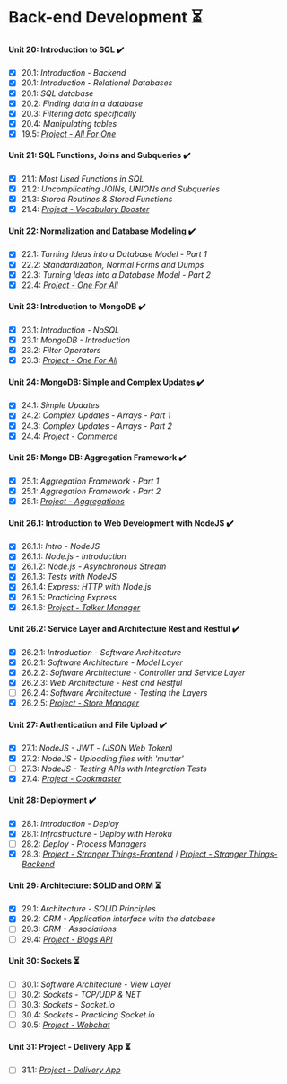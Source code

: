 # Back-end Development :hourglass_flowing_sand:

#### Unit 20: Introduction to SQL :heavy_check_mark:

- [X] 20.1: _Introduction - Backend_
- [X] 20.1: _Introduction - Relational Databases_
- [X] 20.1: _SQL database_
- [X] 20.2: _Finding data in a database_
- [X] 20.3: _Filtering data specifically_
- [X] 20.4: _Manipulating tables_
- [X] 19.5: [_Project - All For One_](https://github.com/tryber/sd-011-project-mysql-all-for-one/tree/SamuelSilvaMelo-mysql-all-for-one)

#### Unit 21: SQL Functions, Joins and Subqueries :heavy_check_mark:

- [X] 21.1: _Most Used Functions in SQL_
- [X] 21.2: _Uncomplicating JOINs, UNIONs and Subqueries_
- [X] 21.3: _Stored Routines & Stored Functions_
- [X] 21.4: [_Project - Vocabulary Booster_](https://github.com/tryber/sd-011-mysql-vocabulary-booster/pull/9)

#### Unit 22: Normalization and Database Modeling :heavy_check_mark:

- [X] 22.1: _Turning Ideas into a Database Model - Part 1_
- [X] 22.2: _Standardization, Normal Forms and Dumps_
- [X] 22.3: _Turning Ideas into a Database Model - Part 2_
- [X] 22.4: [_Project - One For All_](https://github.com/tryber/sd-011-mysql-one-for-all/pull/18)

#### Unit 23: Introduction to MongoDB :heavy_check_mark:

- [X] 23.1: _Introduction - NoSQL_
- [X] 23.1: _MongoDB - Introduction_
- [X] 23.2: _Filter Operators_
- [X] 23.3: [_Project - One For All_](https://github.com/tryber/sd-011-mongodb-dataflights/pull/7)

#### Unit 24: MongoDB: Simple and Complex Updates :heavy_check_mark:

- [X] 24.1: _Simple Updates_
- [X] 24.2: _Complex Updates - Arrays - Part 1_
- [X] 24.3: _Complex Updates - Arrays - Part 2_
- [X] 24.4: [_Project - Commerce_](https://github.com/tryber/sd-011-mongodb-commerce/pull/10)

#### Unit 25: Mongo DB: Aggregation Framework :heavy_check_mark:

- [X] 25.1: _Aggregation Framework - Part 1_
- [X] 25.1: _Aggregation Framework - Part 2_
- [X] 25.1: [_Project - Aggregations_](https://github.com/tryber/sd-011-mongodb-aggregations/pull/99)

#### Unit 26.1: Introduction to Web Development with NodeJS :heavy_check_mark:

- [X] 26.1.1: _Intro - NodeJS_
- [X] 26.1.1: _Node.js - Introduction_
- [X] 26.1.2: _Node.js - Asynchronous Stream_
- [X] 26.1.3: _Tests with NodeJS_
- [X] 26.1.4: _Express: HTTP with Node.js_
- [X] 26.1.5: _Practicing Express_
- [X] 26.1.6: [_Project - Talker Manager_](https://github.com/tryber/sd-011-project-talker-manager/pull/6)

#### Unit 26.2: Service Layer and Architecture Rest and Restful :heavy_check_mark:

- [X] 26.2.1: _Introduction - Software Architecture_
- [X] 26.2.1: _Software Architecture - Model Layer_
- [X] 26.2.2: _Software Architecture - Controller and Service Layer_
- [X] 26.2.3: _Web Architecture - Rest and Restful_
- [ ] 26.2.4: _Software Architecture - Testing the Layers_
- [X] 26.2.5: [_Project - Store Manager_](https://github.com/tryber/sd-011-store-manager/pull/18)

#### Unit 27: Authentication and File Upload :heavy_check_mark:

- [X] 27.1: _NodeJS - JWT - (JSON Web Token)_
- [X] 27.2: _NodeJS - Uploading files with 'mutter'_
- [ ] 27.3: _NodeJS - Testing APIs with Integration Tests_
- [X] 27.4: [_Project - Cookmaster_](https://github.com/tryber/sd-011-cookmaster/pull/2)

#### Unit 28: Deployment :heavy_check_mark:

- [X] 28.1: _Introduction - Deploy_
- [X] 28.1: _Infrastructure - Deploy with Heroku_
- [ ] 28.2: _Deploy - Process Managers_
- [X] 28.3: [_Project - Stranger Things-Frontend_](https://github.com/tryber/sd-011-stranger-things-frontend/pull/103) / [_Project - Stranger Things-Backend_](https://github.com/tryber/sd-011-stranger-things-backend/pull/107)

#### Unit 29: Architecture: SOLID and ORM :hourglass_flowing_sand:

- [X] 29.1: _Architecture - SOLID Principles_
- [X] 29.2: _ORM - Application interface with the database_
- [ ] 29.3: _ORM - Associations_
- [ ] 29.4: [_Project - Blogs API_]()

#### Unit 30: Sockets :hourglass_flowing_sand:

- [ ] 30.1: _Software Architecture - View Layer_
- [ ] 30.2: _Sockets - TCP/UDP & NET_
- [ ] 30.3: _Sockets - Socket.io_
- [ ] 30.4: _Sockets - Practicing Socket.io_
- [ ] 30.5: [_Project - Webchat_]()

#### Unit 31: Project - Delivery App :hourglass_flowing_sand:

- [ ] 31.1: [_Project - Delivery App_]()
